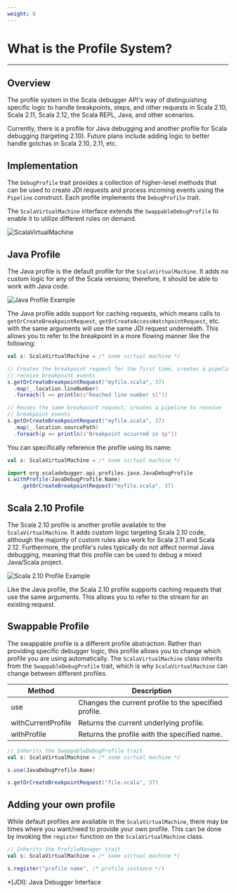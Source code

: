 ```yaml
---
weight: 0
---
```

# What is the Profile System?

---

## Overview

The profile system in the Scala debugger API's way of distinguishing specific
logic to handle breakpoints, steps, and other requests in Scala 2.10, Scala
2.11, Scala 2.12, the Scala REPL, Java, and other scenarios.

Currently, there is a profile for Java debugging and another profile
for Scala debugging (targeting 2.10). Future plans include adding logic to
better handle gotchas in Scala 2.10, 2.11, etc.

## Implementation

The `DebugProfile` trait provides a collection of higher-level methods that
can be used to create JDI requests and process incoming events using the
`Pipeline` construct. Each profile implements the `DebugProfile` trait.

The `ScalaVirtualMachine` interface extends the `SwappableDebugProfile` to
enable it to utilize different rules on demand.

![ScalaVirtualMachine][scala-virtual-machine]

## Java Profile

The Java profile is the default profile for the `ScalaVirtualMachine`. It adds
no custom logic for any of the Scala versions; therefore, it should be able to
work with Java code.

![Java Profile Example][java-profile-example]

The Java profile adds support for caching requests, which means calls to
`getOrCreateBreakpointRequest`, `getOrCreateAccessWatchpointRequest`, etc. with
the same arguments will use the same JDI request underneath. This allows you 
to refer to the breakpoint in a more flowing manner like the following:

```scala
val s: ScalaVirtualMachine = /* some virtual machine */

// Creates the breakpoint request for the first time, creates a pipeline to
// receive breakpoint events
s.getOrCreateBreakpointRequest("myfile.scala", 37)
  .map(_.location.lineNumber)
  .foreach(l => println(s"Reached line number $l"))

// Reuses the same breakpoint request, creates a pipeline to receive
// breakpoint events
s.getOrCreateBreakpointRequest("myfile.scala", 37)
  .map(_.location.sourcePath)
  .foreach(p => println(s"Breakpoint occurred in $p"))
```

You can specifically reference the profile using its name:

```scala
val s: ScalaVirtualMachine = /* some virtual machine */

import org.scaladebugger.api.profiles.java.JavaDebugProfile
s.withProfile(JavaDebugProfile.Name)
    .getOrCreateBreakpointRequest("myfile.scala", 37)
```


## Scala 2.10 Profile

The Scala 2.10 profile is another profile available to the
`ScalaVirtualMachine`. It adds custom logic targeting Scala 2.10 code, although
the majority of custom rules also work for Scala 2.11 and Scala 2.12.
Furthermore, the profile's rules typically do not affect normal Java debugging,
meaning that this profile can be used to debug a mixed Java/Scala project.

![Scala 2.10 Profile Example][scala-210-profile-example]

Like the Java profile, the Scala 2.10 profile supports caching requests that
use the same arguments. This allows you to refer to the stream for an existing
request.

## Swappable Profile

The swappable profile is a different profile abstraction. Rather than
providing specific debugger logic, this profile allows you to change which
profile you are using automatically. The `ScalaVirtualMachine` class inherits
from the `SwappableDebugProfile` trait, which is why `ScalaVirtualMachine` can
change between different profiles.

| Method             | Description                                           |
| --------           | -----------                                           |
| use                | Changes the current profile to the specified profile. |
| withCurrentProfile | Returns the current underlying profile.               |
| withProfile        | Returns the profile with the specified name.          |

```scala
// Inherits the SwappableDebugProfile trait
val s: ScalaVirtualMachine = /* some virtual machine */

s.use(JavaDebugProfile.Name)

s.getOrCreateBreakpointRequest("file.scala", 37)
```

## Adding your own profile

While default profiles are available in the `ScalaVirtualMachine`,
there may be times where you want/need to provide your own profile. This can be
done by invoking the `register` function on the `ScalaVirtualMachine` class.

```scala
// Inherits the ProfileManager trait
val s: ScalaVirtualMachine = /* some virtual machine */

s.register("profile name", /* profile instance */)
```

[scala-virtual-machine]: /img/api/advanced-topics/scala-virtual-machine.png
[java-profile-example]: /img/api/advanced-topics/java-profile-example.png
[scala-210-profile-example]: /img/api/advanced-topics/scala-210-profile-example.png

*[JDI]: Java Debugger Interface

